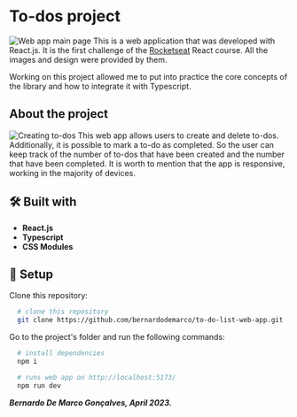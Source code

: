 # To-dos project

![Web app main page](https://user-images.githubusercontent.com/115510880/230681256-b28bb707-c729-4363-9179-9a411e5f81de.png)
This is a web application that was developed with React.js. It is the first
challenge of the [Rocketseat](https://www.rocketseat.com.br/) React course. All
the images and design were provided by them.

Working on this project allowed me to put into practice the core concepts of the
library and how to integrate it with Typescript.

## About the project

![Creating to-dos](https://user-images.githubusercontent.com/115510880/230681326-71e6e6db-eccc-4451-8f98-15659d1f0b82.png)
This web app allows users to create and delete to-dos. Additionally, it is
possible to mark a to-do as completed. So the user can keep track of the number
of to-dos that have been created and the number that have been completed. It is
worth to mention that the app is responsive, working in the majority of devices.

## 🛠️ Built with

- **React.js**
- **Typescript**
- **CSS Modules**

## 🚀 Setup

Clone this repository:

```bash
  # clone this repository
  git clone https://github.com/bernardodemarco/to-do-list-web-app.git
```

Go to the project's folder and run the following commands:

```bash
  # install dependencies
  npm i

  # runs web app on http://localhost:5173/
  npm run dev
```

**_Bernardo De Marco Gonçalves, April 2023._**

